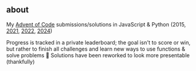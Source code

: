 ## about
My [Advent of Code](https://adventofcode.com) submissions/solutions in JavaScript & Python (2015, [2021](https://adventofcode.com/2021), [2022](https://adventofcode.com/2022), [2024](https://adventofcode.com/2024))

Progress is tracked in a private leaderboard; the goal isn't to score or win, but rather to finish all challenges and learn new ways to use functions & solve problems 🌻 
Solutions have been reworked to look more presentable (thankfully)

